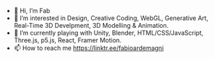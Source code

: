 - 👋 Hi, I’m Fab
- 👀 I’m interested in Design, Creative Coding, WebGL, Generative Art, Real-Time 3D Develpment, 3D Modelling & Animation.
- 🌱 I’m currently playing with Unity, Blender, HTML/CSS/JavaScript, Three.js, p5.js, React, Framer Motion.
- 📫 How to reach me https://linktr.ee/fabioardemagni

<!---
fabcreative/fabcreative is a ✨ special ✨ repository because its `README.md` (this file) appears on your GitHub profile.
You can click the Preview link to take a look at your changes.
--->

